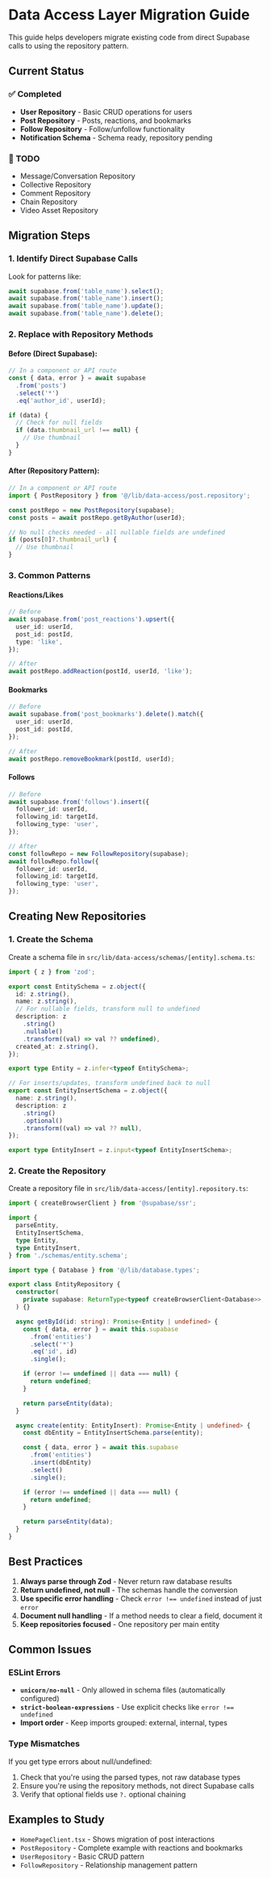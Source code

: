 # Data Access Layer Migration Guide

This guide helps developers migrate existing code from direct Supabase calls to using the repository pattern.

## Current Status

### ✅ Completed

- **User Repository** - Basic CRUD operations for users
- **Post Repository** - Posts, reactions, and bookmarks
- **Follow Repository** - Follow/unfollow functionality
- **Notification Schema** - Schema ready, repository pending

### 🚧 TODO

- Message/Conversation Repository
- Collective Repository
- Comment Repository
- Chain Repository
- Video Asset Repository

## Migration Steps

### 1. Identify Direct Supabase Calls

Look for patterns like:

```typescript
await supabase.from('table_name').select();
await supabase.from('table_name').insert();
await supabase.from('table_name').update();
await supabase.from('table_name').delete();
```

### 2. Replace with Repository Methods

#### Before (Direct Supabase):

```typescript
// In a component or API route
const { data, error } = await supabase
  .from('posts')
  .select('*')
  .eq('author_id', userId);

if (data) {
  // Check for null fields
  if (data.thumbnail_url !== null) {
    // Use thumbnail
  }
}
```

#### After (Repository Pattern):

```typescript
// In a component or API route
import { PostRepository } from '@/lib/data-access/post.repository';

const postRepo = new PostRepository(supabase);
const posts = await postRepo.getByAuthor(userId);

// No null checks needed - all nullable fields are undefined
if (posts[0]?.thumbnail_url) {
  // Use thumbnail
}
```

### 3. Common Patterns

#### Reactions/Likes

```typescript
// Before
await supabase.from('post_reactions').upsert({
  user_id: userId,
  post_id: postId,
  type: 'like',
});

// After
await postRepo.addReaction(postId, userId, 'like');
```

#### Bookmarks

```typescript
// Before
await supabase.from('post_bookmarks').delete().match({
  user_id: userId,
  post_id: postId,
});

// After
await postRepo.removeBookmark(postId, userId);
```

#### Follows

```typescript
// Before
await supabase.from('follows').insert({
  follower_id: userId,
  following_id: targetId,
  following_type: 'user',
});

// After
const followRepo = new FollowRepository(supabase);
await followRepo.follow({
  follower_id: userId,
  following_id: targetId,
  following_type: 'user',
});
```

## Creating New Repositories

### 1. Create the Schema

Create a schema file in `src/lib/data-access/schemas/[entity].schema.ts`:

```typescript
import { z } from 'zod';

export const EntitySchema = z.object({
  id: z.string(),
  name: z.string(),
  // For nullable fields, transform null to undefined
  description: z
    .string()
    .nullable()
    .transform((val) => val ?? undefined),
  created_at: z.string(),
});

export type Entity = z.infer<typeof EntitySchema>;

// For inserts/updates, transform undefined back to null
export const EntityInsertSchema = z.object({
  name: z.string(),
  description: z
    .string()
    .optional()
    .transform((val) => val ?? null),
});

export type EntityInsert = z.input<typeof EntityInsertSchema>;
```

### 2. Create the Repository

Create a repository file in `src/lib/data-access/[entity].repository.ts`:

```typescript
import { createBrowserClient } from '@supabase/ssr';

import {
  parseEntity,
  EntityInsertSchema,
  type Entity,
  type EntityInsert,
} from './schemas/entity.schema';

import type { Database } from '@/lib/database.types';

export class EntityRepository {
  constructor(
    private supabase: ReturnType<typeof createBrowserClient<Database>>,
  ) {}

  async getById(id: string): Promise<Entity | undefined> {
    const { data, error } = await this.supabase
      .from('entities')
      .select('*')
      .eq('id', id)
      .single();

    if (error !== undefined || data === null) {
      return undefined;
    }

    return parseEntity(data);
  }

  async create(entity: EntityInsert): Promise<Entity | undefined> {
    const dbEntity = EntityInsertSchema.parse(entity);

    const { data, error } = await this.supabase
      .from('entities')
      .insert(dbEntity)
      .select()
      .single();

    if (error !== undefined || data === null) {
      return undefined;
    }

    return parseEntity(data);
  }
}
```

## Best Practices

1. **Always parse through Zod** - Never return raw database results
2. **Return undefined, not null** - The schemas handle the conversion
3. **Use specific error handling** - Check `error !== undefined` instead of just `error`
4. **Document null handling** - If a method needs to clear a field, document it
5. **Keep repositories focused** - One repository per main entity

## Common Issues

### ESLint Errors

- **`unicorn/no-null`** - Only allowed in schema files (automatically configured)
- **`strict-boolean-expressions`** - Use explicit checks like `error !== undefined`
- **Import order** - Keep imports grouped: external, internal, types

### Type Mismatches

If you get type errors about null/undefined:

1. Check that you're using the parsed types, not raw database types
2. Ensure you're using the repository methods, not direct Supabase calls
3. Verify that optional fields use `?.` optional chaining

## Examples to Study

- `HomePageClient.tsx` - Shows migration of post interactions
- `PostRepository` - Complete example with reactions and bookmarks
- `UserRepository` - Basic CRUD pattern
- `FollowRepository` - Relationship management pattern
